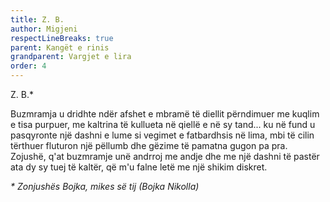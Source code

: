 ```yaml
---
title: Z. B.
author: Migjeni
respectLineBreaks: true
parent: Kangët e rinis
grandparent: Vargjet e lira
order: 4
---
```


Z. B.*

Buzmramja u dridhte ndër afshet e mbramë
të diellit përndimuer
me kuqlim e tisa purpuer,
me kaltrina të kullueta në qiellë e në sy tand...
ku në fund u pasqyronte një dashni e lume
si vegimet e fatbardhsis në lima,
mbi të cilin tërthuer fluturon një pëllumb
dhe gëzime të pamatna gugon pa pra.
Zojushë, q'at buzmramje
unë andrroj me andje
dhe me një dashni të pastër
ata dy sy tuej të kaltër,
që m'u falne letë
me një shikim diskret.


_* Zonjushës Bojka, mikes së tij (Bojka Nikolla)_